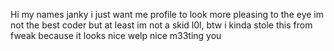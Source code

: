 






















Hi my names janky
i just want me profile to 
look more pleasing to the eye
im not the best coder but at 
least im not a skid l0l, 
btw i kinda stole this from 
fweak because it looks nice
welp nice m33ting you
